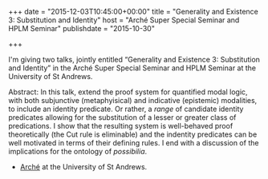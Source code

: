 +++
date = "2015-12-03T10:45:00+00:00"
title = "Generality and Existence 3: Substitution and Identity"
host = "Arché Super Special Seminar and HPLM Seminar"
publishdate = "2015-10-30"

+++

I'm giving two talks, jointly entitled “Generality and Existence 3: Substitution and Identity” in the Arché Super Special Seminar and HPLM Seminar at the University of St Andrews. 

Abstract: In this talk, extend the proof system for quantified modal logic, with both subjunctive (metaphyisical) and indicative (epistemic) modalities, to include an identity predicate. Or rather, a *range* of candidate identity predicates allowing for the substitution of a lesser or greater class of predications. I show that the resulting system is well-behaved proof theoretically (the Cut rule is eliminable) and the indentity predicates can be well motivated in terms of their defining rules. I end with a discussion of the implications for the ontology of *possibilia*.

* [Arché](http://www.st-andrews.ac.uk/arche/) at the University of St Andrews.
